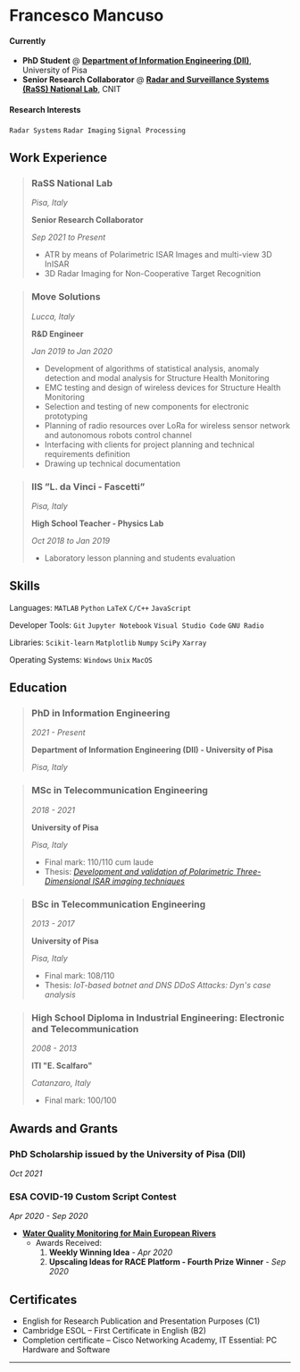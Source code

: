 # **Francesco Mancuso**

#### Currently
- **PhD Student** @ [**Department of Information Engineering (DII)**](https://www.dii.unipi.it), University of Pisa
- **Senior Research Collaborator** @ [**Radar and Surveillance Systems (RaSS) National Lab**](https://labrass.cnit.it), CNIT

#### Research Interests
`Radar Systems` `Radar Imaging` `Signal Processing`

## Work Experience

> ### RaSS National Lab
> _Pisa, Italy_
> 
> **Senior Research Collaborator**
> 
> _Sep 2021 to Present_
> - ATR by means of Polarimetric ISAR Images and multi-view 3D InISAR
> - 3D Radar Imaging for Non-Cooperative Target Recognition

> ### Move Solutions
> _Lucca, Italy_
> 
> **R&D Engineer**
> 
> _Jan 2019 to Jan 2020_
> 
> - Development of algorithms of statistical analysis, anomaly detection and modal analysis for Structure Health Monitoring
> - EMC testing and design of wireless devices for Structure Health Monitoring
> - Selection and testing of new components for electronic prototyping
> - Planning of radio resources over LoRa for wireless sensor network and autonomous robots control channel
> - Interfacing with clients for project planning and technical requirements definition
> - Drawing up technical documentation

> ### IIS ”L. da Vinci - Fascetti” 
> _Pisa, Italy_
> 
> **High School Teacher - Physics Lab**
> 
> _Oct 2018 to Jan 2019_
>
> - Laboratory lesson planning and students evaluation

## Skills

Languages: `MATLAB` `Python` `LaTeX` `C/C++` `JavaScript`

Developer Tools: `Git` `Jupyter Notebook` `Visual Studio Code` `GNU Radio`

Libraries: `Scikit-learn` `Matplotlib` `Numpy` `SciPy` `Xarray`

Operating Systems: `Windows` `Unix` `MacOS`

## Education

> ### PhD in Information Engineering
> _2021 - Present_
>
> **Department of Information Engineering (DII) - University of Pisa**
> 
> _Pisa, Italy_

> ### MSc in Telecommunication Engineering
> _2018 - 2021_
> 
> **University of Pisa**
> 
> _Pisa, Italy_
> - Final mark: 110/110 cum laude
> - Thesis: [_Development and validation of Polarimetric Three-Dimensional ISAR imaging techniques_](https://etd.adm.unipi.it/theses/available/etd-06182021-200732/)


> ### BSc in Telecommunication Engineering
> _2013 - 2017_
> 
> **University of Pisa**
> 
> _Pisa, Italy_
> - Final mark: 108/110
> - Thesis: _IoT-based botnet and DNS DDoS Attacks: Dyn's case analysis_

> ### High School Diploma in Industrial Engineering: Electronic and Telecommunication
> _2008 - 2013_
> 
> **ITI "E. Scalfaro"**
> 
> _Catanzaro, Italy_
> - Final mark: 100/100

## Awards and Grants

### PhD Scholarship issued by the University of Pisa (DII)
_Oct 2021_

### ESA COVID-19 Custom Script Contest
_Apr 2020 - Sep 2020_
- [**Water Quality Monitoring for Main European Rivers**](https://www.sentinel-hub.com/develop/community/contest-covid/)
    * Awards Received:
        1. **Weekly Winning Idea** - _Apr 2020_
        2. **Upscaling Ideas for RACE Platform - Fourth Prize Winner** - _Sep 2020_

## Certificates
- English for Research Publication and Presentation Purposes (C1)
- Cambridge ESOL – First Certificate in English (B2)
- Completion certificate – Cisco Networking Academy, IT Essential: PC Hardware and Software

---
